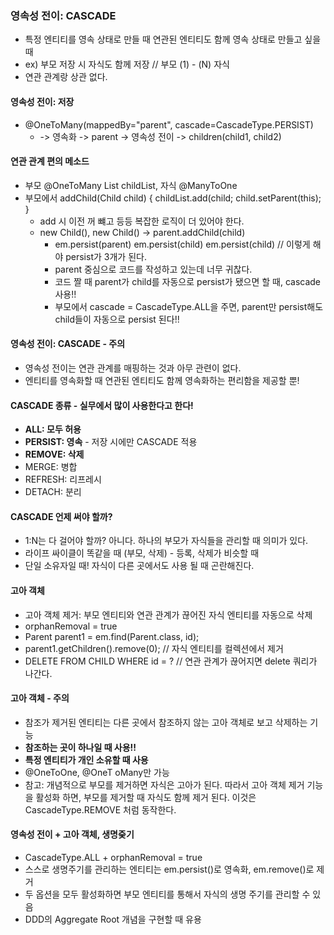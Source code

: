 ### 영속성 전이: CASCADE
- 특정 엔티티를 영속 상태로 만들 때 연관된 엔티티도 함께 영속 상태로 만들고 싶을  때
- ex) 부모 저장 시 자식도 함께 저장 // 부모 (1) - (N) 자식
- 연관 관계랑 상관 없다.

#### 영속성 전이: 저장
- @OneToMany(mappedBy="parent", cascade=CascadeType.PERSIST)
    - -> 영속화 -> parent -> 영속성 전이 -> children(child1, child2)

#### 연관 관계 편의 메소드
- 부모 @OneToMany List<Child> childList, 자식 @ManyToOne
- 부모에서 addChild(Child child) { childList.add(child; child.setParent(this); }
    - add 시 이전 꺼 뺴고 등등 복잡한 로직이 더 있어야 한다.
    - new Child(), new Child() -> parent.addChild(child)
      - em.persist(parent) em.persist(child) em.persist(child) // 이렇게 해야 persist가 3개가 된다.
      - parent 중심으로 코드를 작성하고 있는데 너무 귀찮다.
      - 코드 짤 때 parent가 child를 자동으로 persist가 됐으면 할 때, cascade 사용!!
      - 부모에서 cascade = CascadeType.ALL을 주면, parent만 persist해도 child들이 자동으로 persist 된다!!
      
#### 영속성 전이: CASCADE - 주의
- 영속성 전이는 연관 관계를 매핑하는 것과 아무 관련이 없다.
- 엔티티를 영속화할 때 연관된 엔티티도 함께 영속화하는 편리함을 제공할 뿐!

#### CASCADE 종류 - 실무에서 많이 사용한다고 한다!
- **ALL: 모두 허용**
- **PERSIST: 영속** - 저장 시에만 CASCADE 적용
- **REMOVE: 삭제**
- MERGE: 병합
- REFRESH: 리프레시
- DETACH: 분리

#### CASCADE 언제 써야 할까?
- 1:N는 다 걸어야 할까? 아니다. 하나의 부모가 자식들을 관리할 때 의미가 있다.
- 라이프 싸이클이 똑같을 때 (부모, 삭제) - 등록, 삭제가 비슷할 때
- 단일 소유자일 때! 자식이 다른 곳에서도 사용 될 때 곤란해진다.

#### 고아 객체
- 고아 객체 제거: 부모 엔티티와 연관 관계가 끊어진 자식 엔티티를 자동으로 삭제
- orphanRemoval = true
- Parent parent1 = em.find(Parent.class, id); 
- parent1.getChildren().remove(0); // 자식 엔티티를 컬렉션에서 제거
- DELETE FROM CHILD WHERE id = ? // 연관 관계가 끊어지면 delete 쿼리가 나간다.

#### 고아 객체 - 주의
- 참조가 제거된 엔티티는 다른 곳에서 참조하지 않는 고아 객체로 보고 삭제하는 기능
- **참조하는 곳이 하나일 때 사용!!**
- **특정 엔티티가 개인 소유할 때 사용**
- @OneToOne, @OneT oMany만 가능
- 참고: 개념적으로 부모를 제거하면 자식은 고아가 된다. 따라서 고아 객체 제거 기능을 활성화 하면, 부모를 제거할 때 자식도 함께 제거 된다. 이것은 CascadeType.REMOVE 처럼 동작한다.

#### 영속성 전이 + 고아 객체, 생명줒기
- CascadeType.ALL + orphanRemoval = true
- 스스로 생명주기를 관리하는 엔티티는 em.persist()로 영속화, em.remove()로 제거
- 두 옵션을 모두 활성화하면 부모 엔티티를 통해서 자식의 생명 주기를 관리할 수 있음
- DDD의 Aggregate Root 개념을 구현할 때 유용
